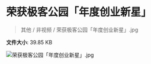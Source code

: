 # 荣获极客公园「年度创业新星」

> 其他 / 非视频 / 荣获极客公园「年度创业新星」.jpg

**文件大小**: 39.85 KB

<img src="https://file.hsyhx.top/archive/其他/非视频/荣获极客公园「年度创业新星」.jpg"  alt="荣获极客公园「年度创业新星」.jpg" />